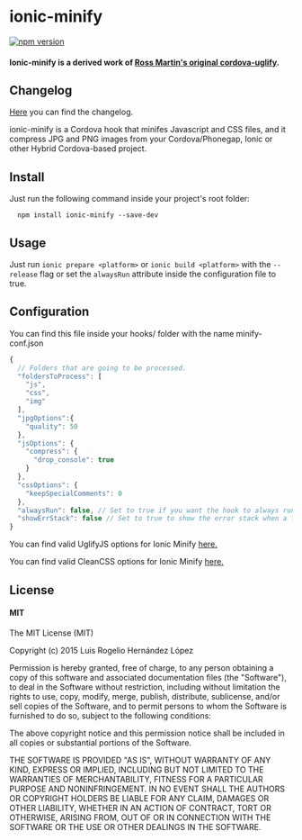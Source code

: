 # ionic-minify
[![npm version](https://badge.fury.io/js/ionic-minify.svg)](http://badge.fury.io/js/ionic-minify)

#### Ionic-minify is a derived work of [Ross Martin's original cordova-uglify](https://github.com/rossmartin/cordova-uglify).

## Changelog
[Here](https://github.com/Kurtz1993/ionic-minify/releases) you can find the changelog.

ionic-minify is a Cordova hook that minifes Javascript and CSS files, and it compress JPG and PNG images from your Cordova/Phonegap, Ionic or other Hybrid Cordova-based project. 

## Install
Just run the following command inside your project's root folder:
```
  npm install ionic-minify --save-dev
```
## Usage
Just run `ionic prepare <platform>` or `ionic build <platform>` with the `--release` flag or set the `alwaysRun` attribute inside the configuration file to true.

## Configuration
You can find this file inside your hooks/ folder with the name minify-conf.json


```javascript
{
  // Folders that are going to be processed.
  "foldersToProcess": [
    "js",
    "css",
    "img"
  ],
  "jpgOptions":{
    "quality": 50
  },
  "jsOptions": {
    "compress": {
      "drop_console": true
    }
  },
  "cssOptions": {
    "keepSpecialComments": 0
  },
  "alwaysRun": false, // Set to true if you want the hook to always run.
  "showErrStack": false // Set to true to show the error stack when a file fails to minify/compress.
}
```
You can find valid UglifyJS options for Ionic Minify [here.](https://github.com/Kurtz1993/ionic-minify/blob/master/lib/IonicMinifyConfigurations.d.ts#L92)

You can find valid CleanCSS options for Ionic Minify [here.](https://github.com/Kurtz1993/ionic-minify/blob/master/lib/IonicMinifyConfigurations.d.ts#L105)

## License
#### MIT
The MIT License (MIT)


Copyright (c) 2015 Luis Rogelio Hernández López


Permission is hereby granted, free of charge, to any person obtaining a copy
of this software and associated documentation files (the "Software"), to deal
in the Software without restriction, including without limitation the rights
to use, copy, modify, merge, publish, distribute, sublicense, and/or sell
copies of the Software, and to permit persons to whom the Software is
furnished to do so, subject to the following conditions:


The above copyright notice and this permission notice shall be included in all
copies or substantial portions of the Software.


THE SOFTWARE IS PROVIDED "AS IS", WITHOUT WARRANTY OF ANY KIND, EXPRESS OR
IMPLIED, INCLUDING BUT NOT LIMITED TO THE WARRANTIES OF MERCHANTABILITY,
FITNESS FOR A PARTICULAR PURPOSE AND NONINFRINGEMENT. IN NO EVENT SHALL THE
AUTHORS OR COPYRIGHT HOLDERS BE LIABLE FOR ANY CLAIM, DAMAGES OR OTHER
LIABILITY, WHETHER IN AN ACTION OF CONTRACT, TORT OR OTHERWISE, ARISING FROM,
OUT OF OR IN CONNECTION WITH THE SOFTWARE OR THE USE OR OTHER DEALINGS IN THE
SOFTWARE.